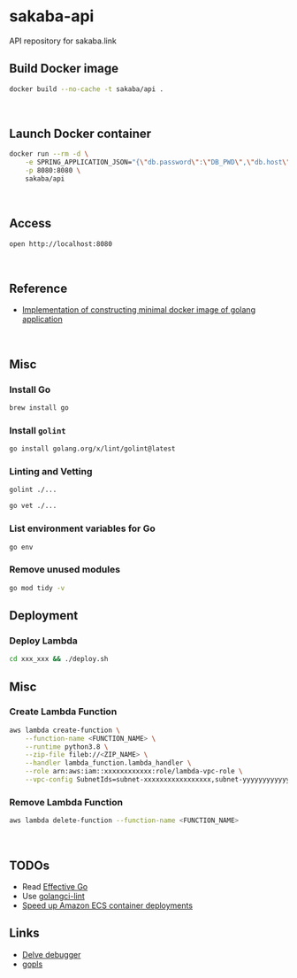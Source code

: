 # sakaba-api
API repository for sakaba.link

## Build Docker image
```sh
docker build --no-cache -t sakaba/api .
```

&nbsp;

## Launch Docker container
```sh
docker run --rm -d \
    -e SPRING_APPLICATION_JSON="{\"db.password\":\"DB_PWD\",\"db.host\":\"DB_HOST\",\"db.name\":\"DB_NAME\",\"db.user\":\"DB_USER\"}" \
    -p 8080:8080 \
    sakaba/api
```

&nbsp;

## Access
```sh
open http://localhost:8080
```

&nbsp;

## Reference
- [Implementation of constructing minimal docker image of golang application](https://developpaper.com/implementation-of-constructing-minimal-docker-image-of-golang-application/)

&nbsp;

## Misc
### Install Go
```sh
brew install go
```

### Install `golint`
```sh
go install golang.org/x/lint/golint@latest
```

### Linting and Vetting
```sh
golint ./...
```

```sh
go vet ./...
```

### List environment variables for Go
```sh
go env
```

### Remove unused modules
```sh
go mod tidy -v
```

## Deployment
### Deploy Lambda
```bash
cd xxx_xxx && ./deploy.sh
```

## Misc
### Create Lambda Function
```bash
aws lambda create-function \
    --function-name <FUNCTION_NAME> \
    --runtime python3.8 \
    --zip-file fileb://<ZIP_NAME> \
    --handler lambda_function.lambda_handler \
    --role arn:aws:iam::xxxxxxxxxxxx:role/lambda-vpc-role \
    --vpc-config SubnetIds=subnet-xxxxxxxxxxxxxxxxx,subnet-yyyyyyyyyyyyyyyyy,SecurityGroupIds=sg-xxxxxxxxxxxxxxxxx
```
### Remove Lambda Function
```bash
aws lambda delete-function --function-name <FUNCTION_NAME>
```

&nbsp;

## TODOs
- Read [Effective Go](https://go.dev/doc/effective_go)
- Use [golangci-lint](https://oreil.ly/O15u-)
- [Speed up Amazon ECS container deployments](https://nathanpeck.com/speeding-up-amazon-ecs-container-deployments/)

## Links
- [Delve debugger](https://oreil.ly/sosLu)
- [gopls](https://oreil.ly/TLapT)
